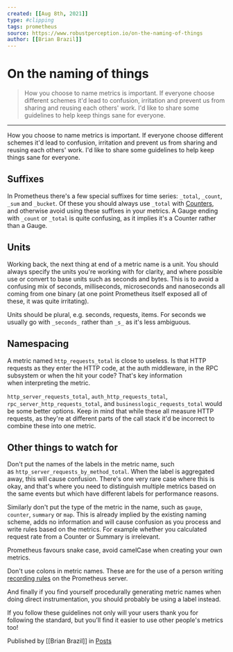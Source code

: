 ```yaml
---
created: [[Aug 8th, 2021]]
type: #clipping
tags: prometheus 
source: https://www.robustperception.io/on-the-naming-of-things
author: [[Brian Brazil]] 
---
```

# On the naming of things

> How you choose to name metrics is important. If everyone choose different schemes it'd lead to confusion, irritation and prevent us from sharing and reusing each others' work. I'd like to share some guidelines to help keep things sane for everyone.

---
How you choose to name metrics is important. If everyone choose different schemes it'd lead to confusion, irritation and prevent us from sharing and reusing each others' work. I'd like to share some guidelines to help keep things sane for everyone.

## Suffixes

In Prometheus there's a few special suffixes for time series: `_total`, `_count`, `_sum` and `_bucket`. Of these you should always use `_total` with [Counters](http://www.robustperception.io/how-does-a-prometheus-counter-work/), and otherwise avoid using these suffixes in your metrics. A Gauge ending with `_count` or `_total` is quite confusing, as it implies it's a Counter rather than a Gauge.

## Units

Working back, the next thing at end of a metric name is a unit. You should always specify the units you're working with for clarity, and where possible use or convert to base units such as seconds and bytes. This is to avoid a confusing mix of seconds, milliseconds, microseconds and nanoseconds all coming from one binary (at one point Prometheus itself exposed all of these, it was quite irritating).

Units should be plural, e.g. seconds, requests, items. For seconds we usually go with `_seconds_` rather than `_s_` as it's less ambiguous.

## Namespacing

A metric named `http_requests_total` is close to useless. Is that HTTP requests as they enter the HTTP code, at the auth middleware, in the RPC subsystem or when the hit your code? That's key information when interpreting the metric.

`http_server_requests_total`, `auth_http_requests_total`, `rpc_server_http_requests_total`, and `businesslogic_requests_total` would be some better options. Keep in mind that while these all measure HTTP requests, as they're at different parts of the call stack it'd be incorrect to combine these into one metric.

## Other things to watch for

Don't put the names of the labels in the metric name, such as `http_server_requests_by_method_total`. When the label is aggregated away, this will cause confusion. There's one very rare case where this is okay, and that's where you need to distinguish multiple metrics based on the same events but which have different labels for performance reasons.

Similarly don't put the type of the metric in the name, such as `gauge`, `counter`, `summary` or `map`. This is already implied by the existing naming scheme, adds no information and will cause confusion as you process and write rules based on the metrics. For example whether you calculated request rate from a Counter or Summary is irrelevant.

Prometheus favours snake case, avoid camelCase when creating your own metrics.

Don't use colons in metric names. These are for the use of a person writing [recording rules](https://prometheus.io/docs/practices/rules/) on the Prometheus server.

And finally if you find yourself procedurally generating metric names when doing direct instrumentation, you should probably be using a label instead.

If you follow these guidelines not only will your users thank you for following the standard, but you'll find it easier to use other people's metrics too!

Published by [[Brian Brazil]] in [Posts](https://www.robustperception.io/category/posts)
